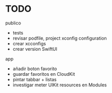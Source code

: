 # TODO

publico
- tests
- revisar podfile, project xconfig configuration
- crear xcconfigs
- crear version SwiftUI

app
- añadir boton favorito
- guardar favoritos en CloudKit
- pintar tabbar + listas
- investigar meter UIKit resources en Modules
